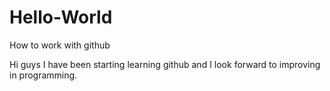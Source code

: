 # Hello-World
How to work with github

Hi guys
I have been starting learning github and I look forward to improving in programming.
